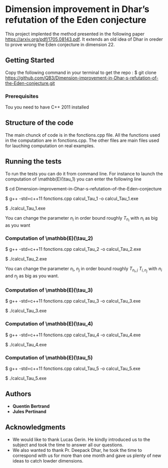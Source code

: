 # Dimension improvement in Dhar’s refutation of the Eden conjecture

This project implented the method presented in the following paper <https://arxiv.org/pdf/1705.08143.pdf>.
It extends an old idea of Dhar in oreder to prove wrong the Eden conjecture in dimension 22.

## Getting Started

Copy the following command in your terminal to get the repo : 
$ git clone https://github.com/QB3/Dimension-improvement-in-Dhar-s-refutation-of-the-Eden-conjecture.git

### Prerequisites

Tou you need to have C++ 2011 installed

## Structure of the code

The main chunck of code is in the fonctions.cpp file. 
All the functions used in the computation are in fonctions.cpp.
The other files are main files used for lauching computation on real examples.



## Running the tests

To run the tests you can do it from command line. For instance to launch the computation of \mathbb(E)(\tau_1) you can enter the following line

$ cd Dimension-improvement-in-Dhar-s-refutation-of-the-Eden-conjecture

$ g++ -std=c++11 fonctions.cpp calcul_Tau_1 -o calcul_Tau_1.exe

$ ./calcul_Tau_1.exe

You can change the parameter $n_i$ in order bound roughly $T_{n_i}$ with $n_i$ as big as you want

### Computation of \mathbb(E)(\tau_2)

$ g++ -std=c++11 fonctions.cpp calcul_Tau_2 -o calcul_Tau_2.exe

$ ./calcul_Tau_2.exe

You can change the parameter $n_i$, $n_j$ in order bound roughly $T_{n_i, j}$ $T_{i, n_j}$ with $n_i$ and $n_j$ as big as you want.

### Computation of \mathbb(E)(\tau_3)

$ g++ -std=c++11 fonctions.cpp calcul_Tau_3 -o calcul_Tau_3.exe

$ ./calcul_Tau_3.exe

### Computation of \mathbb(E)(\tau_4)

$ g++ -std=c++11 fonctions.cpp calcul_Tau_4 -o calcul_Tau_4.exe

$ ./calcul_Tau_4.exe

### Computation of \mathbb(E)(\tau_5)

$ g++ -std=c++11 fonctions.cpp calcul_Tau_5 -o calcul_Tau_5.exe

$ ./calcul_Tau_5.exe

## Authors

* **Quentin Bertrand** 
* **Jules Pertinand**

## Acknowledgments

* We would like to thank Lucas Gerin. He kindly introduced us to the subject and took the time to answer all our questions.
* We also wanted to thank Pr. Deepack Dhar, he took the time to correspond with us for more than one month and gave us plenty of new ideas to catch lowder dimensions.


